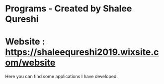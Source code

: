 # Programs - Created by Shalee Qureshi 
# Website : https://shaleequreshi2019.wixsite.com/website

Here you can find some applications I have developed.
